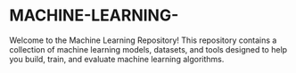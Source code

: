 # MACHINE-LEARNING-
Welcome to the Machine Learning Repository! This repository contains a collection of machine learning models, datasets, and tools designed to help you build, train, and evaluate machine learning algorithms.
